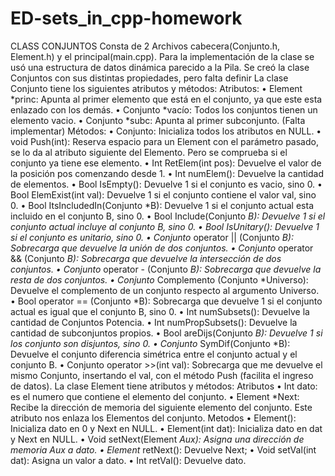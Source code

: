 # ED-sets_in_cpp-homework
CLASS CONJUNTOS
Consta de 2 Archivos cabecera(Conjunto.h, Element.h) y el principal(main.cpp). Para la implementación de la clase se usó una estructura de datos dinámica parecido a la Pila.
Se creó la clase Conjuntos con sus distintas propiedades, pero falta definir 
La clase Conjunto tiene los siguientes atributos y métodos:
Atributos:
•	Element *princ: Apunta al primer elemento que está en el conjunto, ya que este esta enlazado con los demás.
•	Conjunto *vacío: Todos los conjuntos tienen un elemento vacio.
•	Conjunto *subc: Apunta al primer subconjunto. (Falta implementar)
Métodos:
•	Conjunto: Inicializa todos los atributos en NULL.
•	void Push(int): Reserva espacio para un Element con el parámetro pasado, se lo da al atributo siguiente del Elemento. Pero se comprueba si el conjunto ya tiene ese elemento.
•	Int RetElem(int pos): Devuelve el valor de la posición pos comenzando desde 1.
•	Int numElem(): Devuelve la cantidad de elementos.
•	Bool IsEmpty(): Devuelve 1 si el conjunto es vacio, sino 0.
•	Bool ElemExist(int val): Devuelve 1 si el conjunto contiene el valor val, sino 0.
•	Bool ItsIncludedIn(Conjunto *B): Devuelve 1 si el conjunto actual esta incluido en el conjunto B, sino 0.
•	Bool Include(Conjunto *B): Devuelve 1 si el conjunto actual incluye al conjunto B, sino 0.
•	Bool IsUnitary(): Devuelve 1 si el conjunto es unitario, sino 0.
•	Conjunto* operator || (Conjunto *B): Sobrecarga que devuelve la unión de dos conjuntos.
•	Conjunto* operator && (Conjunto *B): Sobrecarga que devuelve la intersección de dos conjuntos.
•	Conjunto* operator - (Conjunto *B): Sobrecarga que devuelve la resta de dos conjuntos.
•	Conjunto* Complemento (Conjunto *Universo): Devuelve el complemento de un conjunto respecto al argumento Universo.
•	Bool operator == (Conjunto *B): Sobrecarga que devuelve 1 si el conjunto actual es igual que el conjunto B, sino 0.
•	Int numSubsets(): Devuelve la cantidad de Conjuntos Potencia.
•	Int numPropSubsets(): Devuelve la cantidad de subconjuntos propios.
•	Bool areDijs(Conjunto *B): Devuelve 1 si los conjunto son disjuntos, sino 0.
•	Conjunto* SymDif(Conjunto *B): Devuelve el conjunto diferencia simétrica entre el conjunto actual y el conjunto B.
•	Conjunto operator >>(int val):  Sobrecarga que me devuelve el mismo Conjunto, insertando el val, con el método Push (facilita el ingreso de datos).
La clase Element tiene atributos y métodos:
Atributos
•	Int dato: es el numero que contiene el elemento del conjunto.
•	Element *Next: Recibe la dirección de memoria del siguiente elemento del conjunto. Este atributo nos enlaza los Elementos del conjunto.
Metodos
•	Element(): Inicializa dato en 0 y Next en NULL.
•	Element(int dat): Inicializa dato en dat y Next en NULL.
•	Void setNext(Element *Aux): Asigna una dirección de memoria Aux a dato.
•	Element* retNext(): Devuelve Next;
•	Void setVal(int dat): Asigna un valor a dato.
•	Int retVal(): Devuelve dato.

